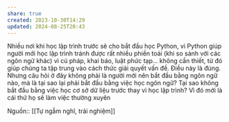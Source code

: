 ```yaml
---
share: true
created: 2023-10-30T14:29
updated: 2024-08-25T20:43
---
```

Nhiều nơi khi học lập trình trước sẽ cho bắt đầu học Python, vì Python giúp người mới học lập trình tránh được rất nhiều phiền toái (khi so sánh với các ngôn ngữ khác) vì cú pháp, khai báo, luật phức tạp... không cần thiết, từ đó giúp chúng ta tập trung vào cách thức giải quyết vấn đề. Điều này là đúng. Nhưng câu hỏi ở đây không phải là người mới nên bắt đầu bằng ngôn ngữ nào, mà là tại sao lại phải bắt đầu bằng việc học ngôn ngữ? Tại sao không bắt đầu bằng việc học cơ sở dữ liệu trước thay vì học lập trình? Vì đó mới là cái thứ họ sẽ làm việc thường xuyên

Nguồn:: [[Tự ngẫm nghĩ, trải nghiệm]]
